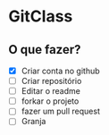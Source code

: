 # GitClass

## O que fazer?

- [X] Criar conta no github
- [ ] Criar repositório
- [ ] Editar o readme
- [ ] forkar o projeto
- [ ] fazer um pull request
- [ ] Granja
